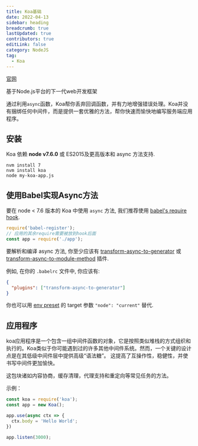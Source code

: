 ```yaml
---
title: Koa基础
date: 2022-04-13
sidebar: heading
breadcrumb: true
lastUpdated: true
contributors: true
editLink: false
category: NodeJS
tag:
  - Koa
---
```

[官网](https://koa.bootcss.com/#introduction)

基于Node.js平台的下一代web开发框架

通过利用`async`函数，Koa帮你丢弃回调函数，并有力地增强错误处理。Koa并没有捆绑任何中间件，而是提供一套优雅的方法，帮你快速而愉快地编写服务端应用程序。

## 安装

Koa 依赖 **node v7.6.0** 或 ES2015及更高版本和 async 方法支持.

```shell
nvm install 7
nvm install koa
node my-koa-app.js
```

## 使用Babel实现Async方法

要在 node < 7.6 版本的 Koa 中使用 `async` 方法, 我们推荐使用 [babel's require hook](https://www.babeljs.cn/docs/usage/babel-register/).

```javascript
require('babel-register');
// 应用的其余require需要被放到hook后面
const app = require('./app');
```

要解析和编译 async 方法, 你至少应该有 [transform-async-to-generator](https://www.babeljs.cn/docs/plugins/transform-async-to-generator/) 或 [transform-async-to-module-method](https://www.babeljs.cn/docs/plugins/transform-async-to-module-method/) 插件.

例如, 在你的 `.babelrc` 文件中, 你应该有:

```json
{
  "plugins": ["transform-async-to-generator"]
}
```

你也可以用 [env preset](https://www.babeljs.cn/docs/plugins/preset-env/) 的 target 参数 `"node": "current"` 替代.

## 应用程序

koa应用程序是一个包含一组中间件函数的对象，它是按照类似堆栈的方式组织和执行的。Koa类似于你可能遇到过的许多其他中间件系统。然而，一个关键的设计点是在其低级中间件层中提供高级“语法糖”。 这提高了互操作性，稳健性，并使书写中间件更加愉快。

这包块诸如内容协商，缓存清理，代理支持和重定向等常见任务的方法。

示例：

```javascript
const koa = require('koa');
const app = new Koa();

app.use(async ctx => {
  ctx.body = 'Hello World';
})

app.listen(3000);
```

